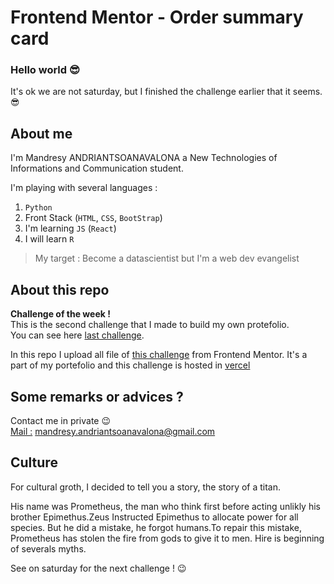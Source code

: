 # Frontend Mentor - Order summary card

<h3>Hello world 😎</h3>
<p>
    It's ok we are not saturday, but I finished the challenge earlier that it seems. 😎
</p>

## About me
I'm Mandresy ANDRIANTSOANAVALONA a New Technologies of Informations and Communication student.

I'm playing with several languages :

1. `Python`
2. Front Stack (`HTML`, `CSS`, `BootStrap`)
3. I'm learning `JS` (`React`)
4. I will learn `R`
>My target : Become a datascientist but I'm a web dev evangelist

## About this repo 
<b>Challenge of the week !</b><br>
This is the second challenge that I made to build my own protefolio. <br> You can see here [last challenge](https://github.com/mandresyandri/product-preview-page).<br>

In this repo I upload all file of [this challenge](https://www.frontendmentor.io/challenges/order-summary-component-QlPmajDUj) from Frontend Mentor.
It's a part of my portefolio and this challenge is hosted in [vercel](https://vercel.com/)


## Some remarks or advices ?
Contact me in private 😉 <br>
<u>Mail :</u> [mandresy.andriantsoanavalona@gmail.com](mailto:mandresy.andriantsoanavalona@gmail.com)<br>

## Culture 

<p>For cultural groth, I decided to tell you a story, the story of a titan.</p>
<p>His name was Prometheus, the man who think first before acting unlikly his brother Epimethus.Zeus Instructed Epimethus to allocate power for all species. But he did a mistake, he forgot humans.To repair this mistake, Prometheus has stolen the fire from gods to give it to men. Hire is beginning of severals myths.</p>

See on saturday for the next challenge ! 😉